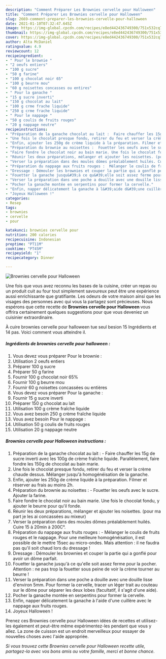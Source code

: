 ```yaml
---
description: "Comment Préparer Les Brownies cervelle pour Halloween"
title: "Comment Préparer Les Brownies cervelle pour Halloween"
slug: 2669-comment-preparer-les-brownies-cervelle-pour-halloween
date: 2021-01-10T07:32:47.645Z
image: https://img-global.cpcdn.com/recipes/e8ed442436749300/751x532cq70/brownies-cervelle-pour-halloween-photo-principale-de-la-recette.jpg
thumbnail: https://img-global.cpcdn.com/recipes/e8ed442436749300/751x532cq70/brownies-cervelle-pour-halloween-photo-principale-de-la-recette.jpg
cover: https://img-global.cpcdn.com/recipes/e8ed442436749300/751x532cq70/brownies-cervelle-pour-halloween-photo-principale-de-la-recette.jpg
author: Alta McDaniel
ratingvalue: 4.9
reviewcount: 12
recipeingredient:
- " Pour le brownie "
- "2 oeufs entiers"
- "100 g sucre"
- "50 g farine"
- "100 g chocolat noir 65"
- "100 g beurre mou"
- "60 g noisettes concasses ou entires"
- " Pour la ganache "
- "15 g sucre inverti"
- "150 g chocolat au lait"
- "100 g crme frache liquide"
- "250 g crme frache liquide"
- " Pour le nappage "
- "50 g coulis de fruits rouges"
- "20 g nappage neutre"
recipeinstructions:
- "Préparation de la ganache chocolat au lait :  Faire chauffer les 15g de sucre inverti avec les 100g de crème fraîche liquide. Parallèlement, faire fondre les 150g de chocolat au bain marie."
- "Une fois le chocolat presque fondu, retirer du feu et verser la crème chaude dessus. Mélanger jusqu&#39;à homogénéisation de la ganache."
- "Enfin, ajouter les 250g de crème liquide à la préparation. Filmer et réserver au frais au moins 2h."
- "Préparation du brownie au noisettes :  Fouetter les oeufs avec le sucre. Ajouter la farine."
- "Faire fondre le chocolat noir au bain marie. Une fois le chocolat fondu, y ajouter le beurre pour qu&#39;il fonde."
- "Réunir les deux préparations, mélanger et ajouter les noisettes. (pour ma part je les ai concassées au mixeur)"
- "Verser la préparation dans des moules dômes préalablement huilés. Cuire 15 à 20min à 200C°."
- "Préparation du nappage aux fruits rouges :  Mélanger le coulis de fruits rouges et le nappage. Pour une meilleure homogénéisation, il est possible de le mettre 15sec au micro-ondes. Mais attention : il ne faudra pas qu&#39;il soit chaud lors du dressage !"
- "Dressage : Démouler les brownies et couper la partie qui a gonflé pour avoir un dôme parfait."
- "Fouetter la ganache jusqu&#39;à ce qu&#39;elle soit assez ferme pour la pocher. Attention : ne pas trop la fouetter sous peine de voir la crème tourner au beurre !"
- "Verser la préparation dans une poche a douille avec une douille lisse d&#39;environ 5mm. Pour former la cervelle, tracer un léger trait au couteau sur le dôme pour séparer les deux lobes (facultatif, il s&#39;agit d&#39;une aide)."
- "Pocher la ganache montée en serpentins pour former la cervelle."
- "Enfin, napper délicatement la ganache à l&#39;aide d&#39;une cuillère avec le nappage aux fruits rouges."
- "Joyeux Halloween !"
categories:
- Resep
tags:
- brownies
- cervelle
- pour

katakunci: brownies cervelle pour 
nutrition: 200 calories
recipecuisine: Indonesian
preptime: "PT11M"
cooktime: "PT45M"
recipeyield: "1"
recipecategory: Dinner

---
```



![Brownies cervelle pour Halloween](https://img-global.cpcdn.com/recipes/e8ed442436749300/751x532cq70/brownies-cervelle-pour-halloween-photo-principale-de-la-recette.jpg)

Une fois que vous avez reconnu les bases de la cuisine, créer un repas ou un produit cuit au four tout simplement savoureux peut être une expérience aussi enrichissante que gratifiante. Les odeurs de votre maison ainsi que les visages des personnes avec qui vous la partagez sont précieuses. Nous espérons que cette recette de <strong> Brownies cervelle pour Halloween </strong> vous offrira certainement quelques suggestions pour que vous deveniez un cuisinier extraordinaire.

<!--inarticleads1-->

À cuire brownies cervelle pour halloween tue seul besion 15 Ingrédients et 14 pas. Voici comment vous atteindre il.

##### Ingrédients de brownies cervelle pour halloween :

1. Vous devez vous préparer  Pour le brownie :
1. Utilisation 2 oeufs entiers
1. Préparer 100 g sucre
1. Préparer 50 g farine
1. Fournir 100 g chocolat noir 65%
1. Fournir 100 g beurre mou
1. Fournir 60 g noisettes concassées ou entières
1. Vous devez vous préparer  Pour la ganache :
1. Fournir 15 g sucre inverti
1. Préparer 150 g chocolat au lait
1. Utilisation 100 g crème fraîche liquide
1. Vous avez besoin 250 g crème fraîche liquide
1. Vous avez besoin  Pour le nappage :
1. Utilisation 50 g coulis de fruits rouges
1. Utilisation 20 g nappage neutre




<!--inarticleads2-->

##### Brownies cervelle pour Halloween instructions :

1. Préparation de la ganache chocolat au lait :  - Faire chauffer les 15g de sucre inverti avec les 100g de crème fraîche liquide. Parallèlement, faire fondre les 150g de chocolat au bain marie.
1. Une fois le chocolat presque fondu, retirer du feu et verser la crème chaude dessus. Mélanger jusqu&#39;à homogénéisation de la ganache.
1. Enfin, ajouter les 250g de crème liquide à la préparation. Filmer et réserver au frais au moins 2h.
1. Préparation du brownie au noisettes :  - Fouetter les oeufs avec le sucre. Ajouter la farine.
1. Faire fondre le chocolat noir au bain marie. Une fois le chocolat fondu, y ajouter le beurre pour qu&#39;il fonde.
1. Réunir les deux préparations, mélanger et ajouter les noisettes. (pour ma part je les ai concassées au mixeur)
1. Verser la préparation dans des moules dômes préalablement huilés. Cuire 15 à 20min à 200C°.
1. Préparation du nappage aux fruits rouges :  - Mélanger le coulis de fruits rouges et le nappage. Pour une meilleure homogénéisation, il est possible de le mettre 15sec au micro-ondes. Mais attention : il ne faudra pas qu&#39;il soit chaud lors du dressage !
1. Dressage : Démouler les brownies et couper la partie qui a gonflé pour avoir un dôme parfait.
1. Fouetter la ganache jusqu&#39;à ce qu&#39;elle soit assez ferme pour la pocher. Attention : ne pas trop la fouetter sous peine de voir la crème tourner au beurre !
1. Verser la préparation dans une poche a douille avec une douille lisse d&#39;environ 5mm. Pour former la cervelle, tracer un léger trait au couteau sur le dôme pour séparer les deux lobes (facultatif, il s&#39;agit d&#39;une aide).
1. Pocher la ganache montée en serpentins pour former la cervelle.
1. Enfin, napper délicatement la ganache à l&#39;aide d&#39;une cuillère avec le nappage aux fruits rouges.
1. Joyeux Halloween !




<!--inarticleads1-->

<p>
Prenez ces Brownies cervelle pour Halloween idées de recettes et utilisez-les également et peut-être même expérimentez-les pendant que vous y allez. La zone de cuisson est un endroit merveilleux pour essayer de nouvelles choses avec l'aide appropriée.
</p>

<p>
<i>Si vous trouvez cette Brownies cervelle pour Halloween recette utile, partagez-la avec vos bons amis ou votre famille, merci et bonne chance.</i>
</p>
